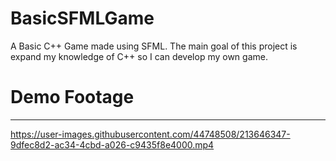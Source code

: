 # BasicSFMLGame

A Basic C++ Game made using SFML. The main goal of this project is expand my knowledge of C++ so I can develop my own game.

# Demo Footage
---

https://user-images.githubusercontent.com/44748508/213646347-9dfec8d2-ac34-4cbd-a026-c9435f8e4000.mp4
